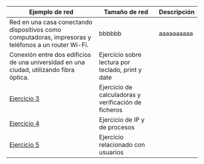 | Ejemplo de red       | Tamaño de red          | Descripción       |
| -------------    | -------------              | ---------------                |
| Red en una casa conectando dispositivos como computadoras, impresoras y teléfonos a un router Wi-Fi. | bbbbbb | aaaaaaaaaa    |
| Conexión entre dos edificios de una universidad en una ciudad, utilizando fibra óptica. | Ejercicio sobre lectura por teclado, print y date |          |
| [Ejercicio 3](/ScriptingLinux/Ejercicio3.md) | Ejercicio de calculadoras y verificación de ficheros |
| [Ejercicio 4](/ScriptingLinux/Ejercicio4.md) | Ejercicio de IP y de procesos |
| [Ejercicio 5](/ScriptingLinux/Ejercicio5.md) | Ejercicio relacionado con usuarios |
